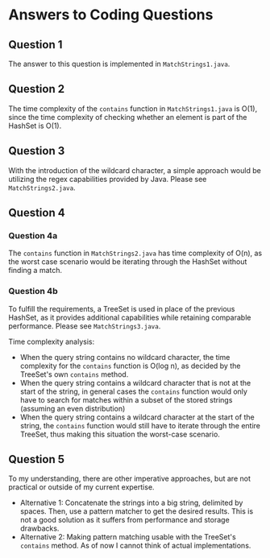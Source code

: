 # Answers to Coding Questions
## Question 1
The answer to this question is implemented in `MatchStrings1.java`.

## Question 2
The time complexity of the `contains` function in `MatchStrings1.java`
is O(1), since the time complexity of checking whether an element is part of 
the HashSet is O(1).

## Question 3
With the introduction of the wildcard character, a simple approach would be 
utilizing the regex capabilities provided by Java. Please see 
`MatchStrings2.java`.

## Question 4
### Question 4a
The `contains` function in `MatchStrings2.java` has time complexity of 
O(n), as the worst case scenario would be iterating through the HashSet without
finding a match.

### Question 4b
To fulfill the requirements, a TreeSet is used in place of the previous HashSet,
as it provides additional capabilities while retaining comparable performance.
Please see `MatchStrings3.java`.

Time complexity analysis:
- When the query string contains no wildcard character, the time complexity for
the `contains` function is O(log n), as decided by the TreeSet's own `contains`
method.
- When the query string contains a wildcard character that is not at the start
of the string, in general cases the `contains` function would only have to 
search for matches within a subset of the stored strings (assuming an even
distribution)
- When the query string contains a wildcard character at the start of the 
string, the `contains` function would still have to iterate through the entire
TreeSet, thus making this situation the worst-case scenario.

## Question 5
To my understanding, there are other imperative approaches, but are not 
practical or outside of my current expertise.

- Alternative 1: Concatenate the strings into a big string, delimited by spaces.
Then, use a pattern matcher to get the desired results. This is not a good 
solution as it suffers from performance and storage drawbacks.
- Alternative 2: Making pattern matching usable with the TreeSet's `contains` 
method. As of now I cannot think of actual implementations.
